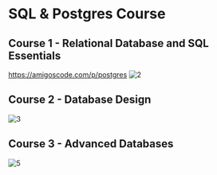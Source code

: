 # SQL & Postgres Course

## Course 1 - Relational Database and SQL Essentials
https://amigoscode.com/p/postgres
![2](https://user-images.githubusercontent.com/40702606/106382738-72bcaf80-63b9-11eb-9f0c-2355c51fcf50.png)

## Course 2 - Database Design
![3](https://user-images.githubusercontent.com/40702606/106382755-93850500-63b9-11eb-9c96-78702dcfa4f3.png)


## Course 3 - Advanced Databases
![5](https://user-images.githubusercontent.com/40702606/106382760-9aac1300-63b9-11eb-81f0-cef4ce05a585.png)




